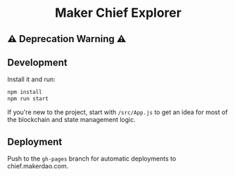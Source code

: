 <h1 align="center">
  Maker Chief Explorer
</h1>

## ⚠️ Deprecation Warning ️️⚠️

## Development

Install it and run:

```bash
npm install
npm run start
```

If you're new to the project, start with `/src/App.js` to get an idea for most of the blockchain and state management logic.

## Deployment

Push to the `gh-pages` branch for automatic deployments to chief.makerdao.com.
